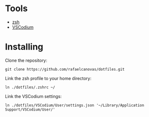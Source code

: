 # Tools

- [zsh](https://ohmyz.sh)
- [VSCodium](https://vscodium.com)

# Installing

Clone the repository:

```shell
git clone https://github.com/rafaelcanovas/dotfiles.git
```

Link the zsh profile to your home directory:

```shell
ln ./dotfiles/.zshrc ~/
```

Link the VSCodium settings:

```shell
ln ./dotfiles/VSCodium/User/settings.json '~/Library/Application Support/VSCodium/User/'
```
